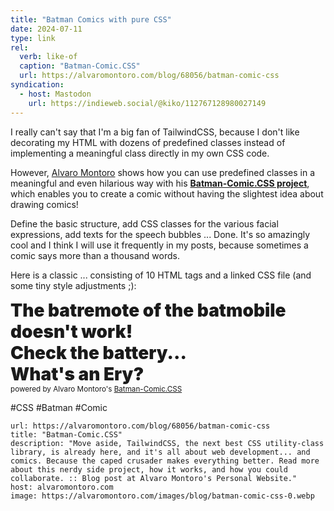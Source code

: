 ```yaml
---
title: "Batman Comics with pure CSS"
date: 2024-07-11 
type: link
rel:
  verb: like-of
  caption: "Batman-Comic.CSS"
  url: https://alvaromontoro.com/blog/68056/batman-comic-css
syndication:
  - host: Mastodon
    url: https://indieweb.social/@kiko/112767128980027149
---
```


I really can't say that I'm a big fan of TailwindCSS, because I don't like decorating my HTML with dozens of predefined classes instead of implementing a meaningful class directly in my own CSS code.

However, [Alvaro Montoro](https://front-end.social/@alvaromontoro) shows how you can use predefined classes in a meaningful and even hilarious way with his [**Batman-Comic.CSS project**](https://alvaromontoro.com/sansjs/demos/batman-comic-css/), which enables you to create a comic without having the slightest idea about drawing comics!

Define the basic structure, add CSS classes for the various facial expressions, add texts for the speech bubbles ... Done. It's so amazingly cool and I think I will use it frequently in my posts, because sometimes a comic says more than a thousand words.

Here is a classic ... consisting of 10 HTML tags and a linked CSS file (and some tiny style adjustments ;):

<link rel="stylesheet" href="/assets/batman-comic.css">
<style>
  .bubble {
    font-weight: 900;
    font-size: 2em;
    line-height: initial;
  }
</style>
<div class="batman-comic" style="width:100%">
  <section class="three">
    <div class="bubble pos-x-20 pos-y-10 width-40 left short">The batremote of the batmobile doesn't work!</div>
    <div class="robin eyes-angry mouth-sad pos-x-30"></div>
    <div class="bubble pos-x-80 pos-y-10">Check the battery...</div>
    <div class="batman eyes-doubt mouth-left pos-x-70"></div>
  </section>
  <section class="three">
    <div class="bubble pos-x-25 pos-y-10 left short">What's an Ery?</div>
    <div class="robin eyes-think mouth-whisper mouth-right rotate-head-right pos-x-30"></div>
    <div class="batman blush mouth-no eyes-surprise pos-x-70"></div>
  </section>
</div>
<small class="label">powered by Alvaro Montoro's <a href="https://alvaromontoro.com/sansjs/demos/batman-comic-css/">Batman-Comic.CSS</a></small>

#CSS #Batman #Comic


```cardlink
url: https://alvaromontoro.com/blog/68056/batman-comic-css
title: "Batman-Comic.CSS"
description: "Move aside, TailwindCSS, the next best CSS utility-class library, is already here, and it's all about web development... and comics. Because the caped crusader makes everything better. Read more about this nerdy side project, how it works, and how you could collaborate. :: Blog post at Alvaro Montoro's Personal Website."
host: alvaromontoro.com
image: https://alvaromontoro.com/images/blog/batman-comic-css-0.webp
```